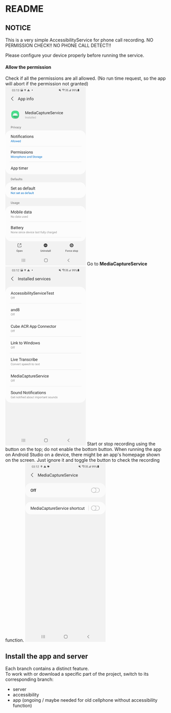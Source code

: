 # README

## NOTICE
This is a very simple AccessibilityService for phone call recording.
NO PERMISSION CHECK!!
NO PHONE CALL DETECT!!

Please configure your device properly before running the service.
#### Allow the permission
Check if all the permissions are all allowed.
(No run time request, so the app will abort if the permission not granted)
<img src="./App.jpg" alt="App" style="width:50%;" />
Go to **MediaCaptureService**
<img src="./Accessibility.jpg" alt="Accessibility" style="width:50%;" />
Start or stop recording using the button on the top; do not enable the bottom button.
When running the app on Android Studio on a device, there might be an app's homepage shown on the screen.
Just ignore it and toggle the button to check the recording function.
<img src="./Accessibility2.jpg" alt="Accessibility2" style="width:50%;" />

## Install the app and server
Each branch contains a distinct feature.  
To work with or download a specific part of the project, switch to its corresponding branch:
- server
- accessibility
- app (ongoing / maybe needed for old cellphone without accessibility function)